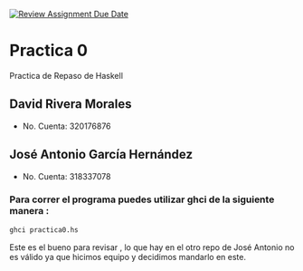 [![Review Assignment Due Date](https://classroom.github.com/assets/deadline-readme-button-22041afd0340ce965d47ae6ef1cefeee28c7c493a6346c4f15d667ab976d596c.svg)](https://classroom.github.com/a/uUeGHGGC)
# Practica 0
Practica de Repaso de Haskell

## David Rivera Morales
- No. Cuenta: 320176876

## José Antonio García Hernández 
- ⁠No. Cuenta: 318337078

### Para correr el programa puedes utilizar ghci de la siguiente manera :

```bash
ghci practica0.hs
```


Este es el bueno para revisar , lo que hay en el otro repo de José Antonio no es válido ya que hicimos equipo y decidimos mandarlo en este.
